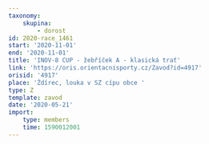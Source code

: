 ```yaml
---
taxonomy:
    skupina:
        - dorost
id: 2020-race_1461
start: '2020-11-01'
end: '2020-11-01'
title: 'INOV-8 CUP - žebříček A - klasická trať'
link: 'https://oris.orientacnisporty.cz/Zavod?id=4917'
orisid: '4917'
place: 'Ždírec, louka v SZ cípu obce '
type: Z
template: zavod
date: '2020-05-21'
import:
    type: members
    time: 1590012001
---
```


